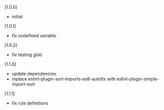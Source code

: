 [1.0.0]

-   initial

[1.0.1]

-   fix undefined variable

[1.0.2]

-   fix testing glob

[1.1.0]

-   update dependencies
-   replace eslint-plugin-sort-imports-es6-autofix with eslint-plugin-simple-import-sort

[1.1.1]

-   fix rule definitions
